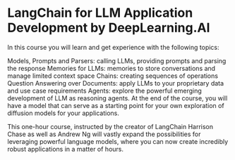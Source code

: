 # LangChain for LLM Application Development by DeepLearning.AI
In this course you will learn and get experience with the following topics:

Models, Prompts and Parsers: calling LLMs, providing prompts and parsing the response
Memories for LLMs: memories to store conversations and manage limited context space
Chains: creating sequences of operations
Question Answering over Documents: apply LLMs to your proprietary data and use case requirements
Agents: explore the powerful emerging development of LLM as reasoning agents.
At the end of the course, you will have a model that can serve as a starting point for your own exploration of diffusion models for your applications.

This one-hour course, instructed by the creator of LangChain Harrison Chase as well as Andrew Ng will vastly expand the possibilities for leveraging powerful language models, where you can now create incredibly robust applications in a matter of hours.
